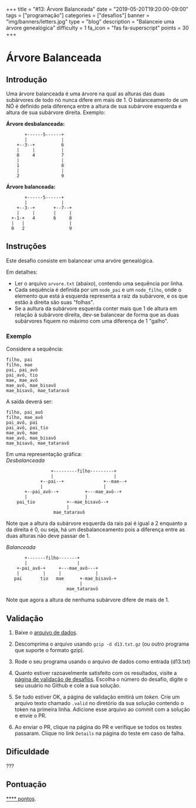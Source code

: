 +++
title = "#13: Árvore Balanceada"
date = "2019-05-20T19:20:00-09:00"
tags = ["programação"]
categories = ["desafios"]
banner = "img/banners/letters.jpg"
type = "blog"
description = "Balanceie uma árvore genealógica"
difficulty = 1
fa_icon = "fas fa-superscript"
points = 30
+++

# Árvore Balanceada

## Introdução

Uma árvore balanceada é uma árvore na qual as alturas das duas subárvores de todo nó nunca difere em mais de 1. O balanceamento de um NÓ é definido pela diferença entre a altura de sua subárvore esquerda e altura de sua subárvore direita. Exemplo:

**Árvore desbalanceada:** 

```text
       +------5------+
       |             |
    +--3--+          6
    |     |          |
    0     4          7
    |                |
    1                8
    |                |
    2                9 
```

**Árvore balanceada:**

```text
       +------5------+
       |             |
    +--3--+       +--7--+
    |     |       |     |
  +-1-+   4       6     8
  |   |                 |
  0   2                 9  

```



## Instruções

Este desafio consiste em balancear uma arvóre genealógica.  

Em detalhes:

* Ler o arquivo `arvore.txt` (abaixo), contendo uma sequência por linha.
* Cada sequência é definida por um `node_pai` e um `node_filho`, onde o elemento que está à esquerda representa a raiz da subárvore, e os que estão à direita são suas "folhas".
* Se a aultura da subárvore esquerda conter mais que 1 de altura em relação à subárvore direita, dev-se balancear de forma que as duas subárvores fiquem no máximo com uma diferença de 1 "galho".

### Exemplo

Considere a sequência:

```
filho, pai
filho, mae
pai, pai_avô
pai_avô, tio
mae, mae_avô
mae_avô, mae_bisavô
mae_bisavô, mae_tataravô

```

A saída deverá ser:

```
filho, pai_avô
filho, mae_avô
pai_avô, pai
pai_avô, pai_tio
mae_avô, mae
mae_avô, mae_bisavô
mae_bisavô, mae_tataravô
```

Em uma representação gráfica:  
*Desbalanceada*
```text
                 +---------filho---------+
                 |                       |
             +--pai--+               +--mae--+
             |                       |
       +--pai_avô--+          +---mae_avô--+
       |                      |
    pai_tio            +--mae_bisavô--+
                       |
                  mae_tataravô
```
 Note que a altura da subárvore esquerda da rais pai é igual a 2 enquanto a da direita é 0, ou seja, há um desbalanceamento pois a diferença entre as duas alturas não deve passar de 1.  

*Balanceada*
```text
       +-------filho-------+
       |                   |
    +-pai_avô-+     +---mae_avô---+
    |         |     |             |
   pai       tio   mae      +-mae_bisavô-+
                            |
                       mae_tataravô
```
Note que agora a altura de nenhuma subárvore difere de mais de 1.

## Validação

1. Baixe o [arquivo de dados](https://osprogramadores.com/files/d12/d13.txt.gz).

2. Descomprima o arquivo usando `gzip -d d13.txt.gz` (ou outro programa que suporte o formato gzip).

3. Rode o seu programa usando o arquivo de dados como entrada (d13.txt)

4. Quanto estiver razoavelmente satisfeito com os resultados, visite a [página de validação de desafios](https://osprogramadores.com/v). Escolha o número do desafio, digite o seu usuário no Github e cole a sua solução.

5. Se tudo estiver OK, a página de validação emitirá um _token_. Crie um arquivo texto chamado `.valid` no diretório da sua solução contendo o token na primeira linha. Adicione esse arquivo ao commit com a solução e envie o PR.

6. Ao enviar o PR, clique na página do PR e verifique se todos os testes passaram. Clique no link `Details` na página do teste em caso de falha.

## Dificuldade

???

## Pontuação

[**** pontos](https://osprogramadores.com/scores).

